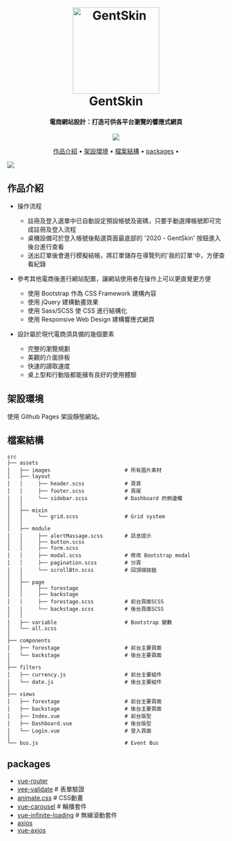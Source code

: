 <h1 align="center">
  <a href="https://whitebf.github.io/GentSkin/#/">
    <img src="https://img.icons8.com/color/500/000000/jeans-jacket.png"
         alt="GentSkin"
         width="200">
  </a>
  <br>
  GentSkin
  <br>
</h1>

<h4 align="center">
  電商網站設計：打造可供各平台瀏覽的響應式網頁
</h4>

<p align="center">
  <a  href="https://whitebf.github.io/GentSkin/#/">
    <img src="https://img.shields.io/badge/Demo-Gentskin-green">
  </a>
</p>

<p align="center">
  <a href="#作品介紹">作品介紹</a> •
  <a href="#架設環境">架設環境</a> •
  <a href="#檔案結構">檔案結構</a> •
  <a href="#packages">packages</a> •
</p>

<img src="https://i.imgur.com/t4VrmH9.jpg">

## 作品介紹

* 操作流程

  - 註冊及登入選單中已自動設定預設帳號及密碼，只要手動選擇帳號即可完成註冊及登入流程
  - 桌機設備可於登入帳號後點選頁面最底部的 '2020 - GentSkin' 按鈕進入後台進行查看
  - 送出訂單後會進行模擬結帳，將訂單儲存在導覽列的'我的訂單'中，方便查看紀錄

* 參考其他電商後進行網站配置，讓網站使用者在操作上可以更直覺更方便
  
  - 使用 Bootstrap 作為 CSS Framework 建構內容
  - 使用 jQuery 建構動畫效果
  - 使用 Sass/SCSS 使 CSS 進行結構化
  - 使用 Responsive Web Design 建構響應式網頁

* 設計屬於現代電商須具備的幾個要素
  - 完整的瀏覽規劃
  - 美觀的介面排板
  - 快速的讀取速度
  - 桌上型和行動版都能擁有良好的使用體驗

## 架設環境

使用 Github Pages 架設靜態網站。

## 檔案結構

    src
    ├── assets
    │   ├── images                        # 所有圖片素材
    │   ├── layout
    │   │     ├── header.scss             # 頁首
    │   │     ├── footer.scss             # 頁尾
    │   │     └── sidebar.scss            # Dashboard 的側邊欄
    │   │
    │   ├── mixin
    │   │     └── grid.scss               # Grid system
    │   │
    │   ├── module
    │   │     ├── alertMassage.scss       # 訊息提示
    │   │     ├── button.scss
    │   │     ├── form.scss
    │   │     ├── modal.scss              # 修改 Bootstrap modal
    │   │     ├── pagination.scss         # 分頁
    │   │     └── scrollBtn.scss          # 回頂端按鈕
    │   │
    │   ├── page
    │   │     ├── forestage
    │   │     ├── backstage
    │   │     ├── forestage.scss          # 前台頁面SCSS
    │   │     └── backstage.scss          # 後台頁面SCSS
    │   │
    │   ├── variable                      # Bootstrap 變數
    │   └── all.scss
    │
    ├── components
    │   ├── forestage                     # 前台主要頁面
    │   └── backstage                     # 後台主要頁面
    │
    ├── filters
    │   ├── currency.js                   # 前台主要組件
    │   └── date.js                       # 後台主要組件
    │   
    ├── views
    │   ├── forestage                     # 前台主要頁面
    │   ├── backstage                     # 後台主要頁面
    │   ├── Index.vue                     # 前台版型
    │   ├── Dashboard.vue                 # 後台版型
    │   └── Login.vue                     # 登入頁面
    │
    └── bus.js                            # Event Bus
    
## packages

- [vue-router](https://github.com/vuejs/vue-router)
- [vee-validate](https://github.com/logaretm/vee-validate)  # 表單驗證
- [animate.css](https://github.com/daneden/animate.css)     # CSS動畫
- [vue-carousel](https://github.com/SSENSE/vue-carousel)          # 輪播套件
- [vue-infinite-loading](https://github.com/PeachScript/vue-infinite-loading)          # 無線滾動套件
- [axios](https://github.com/axios/axios)
- [vue-axios](https://github.com/imcvampire/vue-axios)
